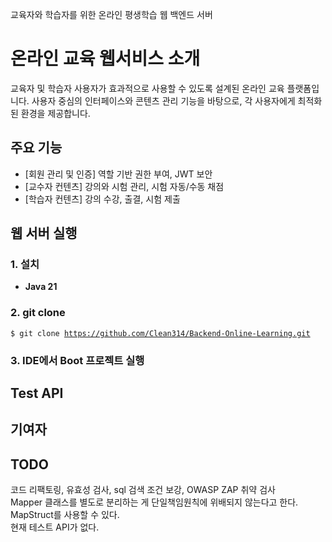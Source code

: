 교육자와 학습자를 위한 온라인 평생학습 웹 백엔드 서버

# 온라인 교육 웹서비스 소개
교육자 및 학습자 사용자가 효과적으로 사용할 수 있도록 설계된 온라인 교육 플랫폼입니다. 사용자 중심의 인터페이스와 콘텐츠 관리 기능을 바탕으로, 각 사용자에게 최적화된 환경을 제공합니다.

## 주요 기능
<ul>
  <li>[회원 관리 및 인증] 역할 기반 권한 부여, JWT 보안</li>
  <li>[교수자 컨텐츠] 강의와 시험 관리, 시험 자동/수동 채점</li>
  <li>[학습자 컨텐츠] 강의 수강, 출결, 시험 제출</li>
</ul>

## 웹 서버 실행
### 1. 설치
<ul>
  <li><b>Java 21</b></li>
</ul>

### 2. git clone
<code>$ git clone https://github.com/Clean314/Backend-Online-Learning.git</code>

### 3. IDE에서 Boot 프로젝트 실행

## Test API

## 기여자

## TODO
코드 리팩토링, 유효성 검사, sql 검색 조건 보강, OWASP ZAP 취약 검사<br>
Mapper 클래스를 별도로 분리하는 게 단일책임원칙에 위배되지 않는다고 한다. <br>
MapStruct를 사용할 수 있다. <br>
현재 테스트 API가 없다.
